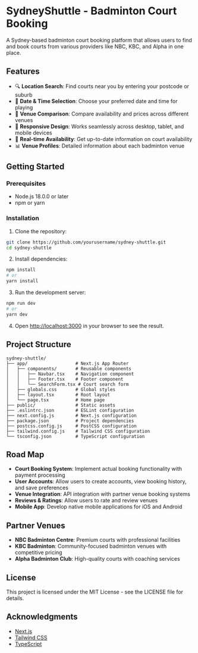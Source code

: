 # SydneyShuttle - Badminton Court Booking

A Sydney-based badminton court booking platform that allows users to find and book courts from various providers like NBC, KBC, and Alpha in one place.

## Features

- 🔍 **Location Search**: Find courts near you by entering your postcode or suburb
- 📅 **Date & Time Selection**: Choose your preferred date and time for playing
- 🏸 **Venue Comparison**: Compare availability and prices across different venues
- 📱 **Responsive Design**: Works seamlessly across desktop, tablet, and mobile devices
- 🔄 **Real-time Availability**: Get up-to-date information on court availability
- 📊 **Venue Profiles**: Detailed information about each badminton venue

## Getting Started

### Prerequisites

- Node.js 18.0.0 or later
- npm or yarn

### Installation

1. Clone the repository:

```bash
git clone https://github.com/yourusername/sydney-shuttle.git
cd sydney-shuttle
```

2. Install dependencies:

```bash
npm install
# or
yarn install
```

3. Run the development server:

```bash
npm run dev
# or
yarn dev
```

4. Open [http://localhost:3000](http://localhost:3000) in your browser to see the result.

## Project Structure

```
sydney-shuttle/
├── app/                  # Next.js App Router
│   ├── components/       # Reusable components
│   │   ├── Navbar.tsx    # Navigation component
│   │   ├── Footer.tsx    # Footer component
│   │   └── SearchForm.tsx # Court search form
│   ├── globals.css       # Global styles
│   ├── layout.tsx        # Root layout
│   └── page.tsx          # Home page
├── public/               # Static assets
├── .eslintrc.json        # ESLint configuration
├── next.config.js        # Next.js configuration
├── package.json          # Project dependencies
├── postcss.config.js     # PostCSS configuration
├── tailwind.config.js    # Tailwind CSS configuration
└── tsconfig.json         # TypeScript configuration
```

## Road Map

- **Court Booking System**: Implement actual booking functionality with payment processing
- **User Accounts**: Allow users to create accounts, view booking history, and save preferences
- **Venue Integration**: API integration with partner venue booking systems
- **Reviews & Ratings**: Allow users to rate and review venues
- **Mobile App**: Develop native mobile applications for iOS and Android

## Partner Venues

- **NBC Badminton Centre**: Premium courts with professional facilities
- **KBC Badminton**: Community-focused badminton venues with competitive pricing
- **Alpha Badminton Club**: High-quality courts with coaching services

## License

This project is licensed under the MIT License - see the LICENSE file for details.

## Acknowledgments

- [Next.js](https://nextjs.org/)
- [Tailwind CSS](https://tailwindcss.com/)
- [TypeScript](https://www.typescriptlang.org/)
